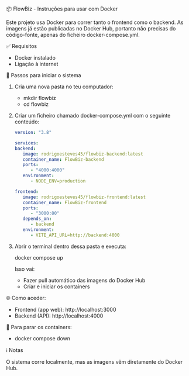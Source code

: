 📦 FlowBiz - Instruções para usar com Docker

Este projeto usa Docker para correr tanto o frontend como o backend. As imagens já estão publicadas no Docker Hub, portanto não precisas do código-fonte, apenas do ficheiro docker-compose.yml.

✅ Requisitos

- Docker instalado
- Ligação à internet

🚀 Passos para iniciar o sistema

1. Cria uma nova pasta no teu computador:
   
   - mkdir flowbiz
   - cd flowbiz

2. Criar um ficheiro chamado docker-compose.yml com o seguinte conteúdo:

      ```yaml
      version: "3.8"

      services:
      backend:
         image: rodrigoesteves45/flowbiz-backend:latest
         container_name: FlowBiz-backend
         ports:
            - "4000:4000"
         environment:
            - NODE_ENV=production

      frontend:
         image: rodrigoesteves45/flowbiz-frontend:latest
         container_name: FlowBiz-frontend
         ports:
            - "3000:80"
         depends_on:
            - backend
         environment:
            - VITE_API_URL=http://backend:4000

3. Abrir o terminal dentro dessa pasta e executa:
      
      docker compose up

   Isso vai:

   - Fazer pull automático das imagens do Docker Hub
   - Criar e iniciar os containers

🌐 Como aceder:

- Frontend (app web): http://localhost:3000
- Backend (API): http://localhost:4000

🛑 Para parar os containers:

- docker compose down

ℹ️ Notas

O sistema corre localmente, mas as imagens vêm diretamente do Docker Hub.
